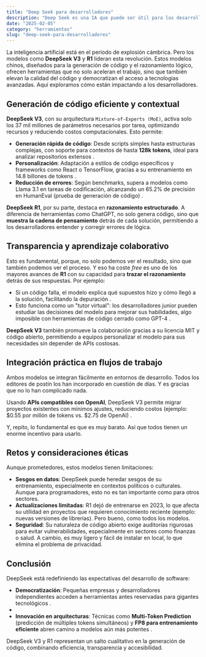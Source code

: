 ```yaml
---
title: "Deep Seek para desarrolladores"
description: "Deep Seek es una IA que puede ser útil para los desarrolladores. Aprende cómo usarla para mejorar tu trabajo."
date: "2025-02-05"
category: "herramientas"
slug: "deep-seek-para-desarrolladores"
---
```


La inteligencia artificial está en el periodo de explosión cámbrica. Pero los modelos como **DeepSeek V3** y **R1** lideran esta revolución. Estos modelos chinos, diseñados para la generación de código y el razonamiento lógico, ofrecen herramientas que no solo aceleran el trabajo, sino que también elevan la calidad del código y democratizan el acceso a tecnologías avanzadas. Aquí exploramos cómo están impactando a los desarrolladores.

## Generación de código eficiente y contextual

**DeepSeek V3**, con su arquitectura `Mixture-of-Experts (MoE)`, activa solo los 37 mil millones de parámetros necesarios por tarea, optimizando recursos y reduciendo costos computacionales. Esto permite:

- **Generación rápida de código**: Desde scripts simples hasta estructuras complejas, con soporte para contextos de hasta **128k tokens**, ideal para analizar repositorios extensos .
- **Personalización**: Adaptación a estilos de código específicos y frameworks como React o TensorFlow, gracias a su entrenamiento en 14.8 billones de tokens .
- **Reducción de errores**: Según benchmarks, supera a modelos como Llama 3.1 en tareas de codificación, alcanzando un 65.2% de precisión en HumanEval (prueba de generación de código) .

**DeepSeek R1**, por su parte, destaca en **razonamiento estructurado**. A diferencia de herramientas como ChatGPT, no solo genera código, sino que **muestra la cadena de pensamiento** detrás de cada solución, permitiendo a los desarrolladores entender y corregir errores de lógica.

## Transparencia y aprendizaje colaborativo

Esto es fundamental, porque, no solo podemos ver el resultado, sino que también podemos ver el proceso. Y eso ha coste _free_ es uno de los mayores avances de **R1** con su capacidad para **trazar el razonamiento** detrás de sus respuestas. Por ejemplo:

- Si un código falla, el modelo explica qué supuestos hizo y cómo llegó a la solución, facilitando la depuración .
- Esto funciona como un "tutor virtual": los desarrolladores junior pueden estudiar las decisiones del modelo para mejorar sus habilidades, algo imposible con herramientas de código cerrado como GPT-4 .

**DeepSeek V3** también promueve la colaboración gracias a su licencia MIT y código abierto, permitiendo a equipos personalizar el modelo para sus necesidades sin depender de APIs costosas.

## Integración práctica en flujos de trabajo

Ambos modelos se integran fácilmente en entornos de desarrollo. Todos los editores de postín los han incorporado en cuestión de días. Y es gracias que no lo han complicado nada.

Usando **APIs compatibles con OpenAI**, DeepSeek V3 permite migrar proyectos existentes con mínimos ajustes, reduciendo costos (ejemplo: $0.55 por millón de tokens vs. $2.75 de OpenAI) .

Y, repito, lo fundamental es que es muy barato. Así que todos tienen un enorme incentivo para usarlo.

## Retos y consideraciones éticas

Aunque prometedores, estos modelos tienen limitaciones:

- **Sesgos en datos**: DeepSeek puede heredar sesgos de su entrenamiento, especialmente en contextos políticos o culturales. Aunque para programadores, esto no es tan importante como para otros sectores.
- **Actualizaciones limitadas**: R1 dejó de entrenarse en 2023, lo que afecta su utilidad en proyectos que requieren conocimiento reciente (ejemplo: nuevas versiones de librerías). Pero bueno, como todos los modelos.
- **Seguridad**: Su naturaleza de código abierto exige auditorías rigurosas para evitar vulnerabilidades, especialmente en sectores como finanzas o salud. A cambio, es muy ligero y fácil de instalar en local, lo que elimina el problema de privacidad.

## Conclusión

DeepSeek está redefiniendo las expectativas del desarrollo de software:

- **Democratización**: Pequeñas empresas y desarrolladores independientes acceden a herramientas antes reservadas para gigantes tecnológicos .
-
- **Innovación en arquitecturas**: Técnicas como **Multi-Token Prediction** (predicción de múltiples tokens simultáneos) y **FP8 para entrenamiento eficiente** abren camino a modelos aún más potentes .

DeepSeek V3 y R1 representan un salto cualitativo en la generación de código, combinando eficiencia, transparencia y accesibilidad.
